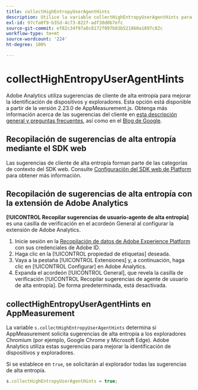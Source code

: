```yaml
---
title: collectHighEntropyUserAgentHints
description: Utilice la variable collectHighEntropyUserAgentHints para determinar si Adobe solicitará sugerencias de alta entropía a los exploradores Chromium (por ejemplo, Google Chrome y Microsoft Edge).
exl-id: 97cfa0f9-b35d-4c73-822f-adf30d0b7efc
source-git-commit: ef82c34f97a0c8172f097b83b521860a1897c82c
workflow-type: tm+mt
source-wordcount: '224'
ht-degree: 100%

---
```


# collectHighEntropyUserAgentHints

Adobe Analytics utiliza sugerencias de cliente de alta entropía para mejorar la identificación de dispositivos y exploradores. Esta opción está disponible a partir de la versión 2.23.0 de AppMeasurement.js. Obtenga más información acerca de las sugerencias del cliente en [esta descripción general y preguntas frecuentes](/help/technotes/client-hints.md), así como en el [Blog de Google](https://web.dev/user-agent-client-hints/).

## Recopilación de sugerencias de alta entropía mediante el SDK web

Las sugerencias de cliente de alta entropía forman parte de las categorías de contexto del SDK web. Consulte [Configuración del SDK web de Platform](https://experienceleague.adobe.com/docs/experience-platform/edge/fundamentals/configuring-the-sdk.html?lang=es) para obtener más información.

## Recopilación de sugerencias de alta entropía con la extensión de Adobe Analytics

**[!UICONTROL Recopilar sugerencias de usuario-agente de alta entropía]** es una casilla de verificación en el acordeón General al configurar la extensión de Adobe Analytics.

1. Inicie sesión en la [Recopilación de datos de Adobe Experience Platform](https://experience.adobe.com/#/@adobepm/data-collection) con sus credenciales de Adobe ID.
1. Haga clic en la [!UICONTROL propiedad de etiquetas] deseada.
1. Vaya a la pestaña [!UICONTROL Extensiones] y, a continuación, haga clic en [!UICONTROL Configurar] en Adobe Analytics.
1. Expanda el acordeón [!UICONTROL General], que revela la casilla de verificación [!UICONTROL Recopilar sugerencias de agente de usuario de alta entropía]. De forma predeterminada, está desactivada.

## collectHighEntropyUserAgentHints en AppMeasurement

La variable `s.collectHighEntropyUserAgentHints` determina si AppMeasurement solicita sugerencias de alta entropía a los exploradores Chromium (por ejemplo, Google Chrome y Microsoft Edge). Adobe Analytics utiliza estas sugerencias para mejorar la identificación de dispositivos y exploradores.

Si se establece en `true`, se solicitarán al explorador todas las sugerencias de alta entropía.

```js
s.collectHighEntropyUserAgentHints = true;
```
